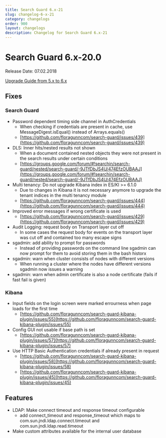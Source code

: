 ```yaml
---
title: Search Guard 6.x-21
slug: changelog-6-x-21
category: changelogs
order: 900
layout: changelogs
description: Changelog for Search Guard 6.x-21
---
```


<!---
Copryight 2017 floragunn GmbH
-->

# Search Guard 6.x-20.0

Release Date: 07.02.2018

[Upgrade Guide from 5.x to 6.x](../_docs/upgrading_5_6.md)

## Fixes 

### Search Guard

* Password dependent timing side channel in AuthCredentials
  * When checking if credentials are present in cache, use  MessageDigest.isEqual() instead of Arrays.equals() 
  * [https://github.com/floragunncom/search-guard/issues/439](https://github.com/floragunncom/search-guard/issues/439) 
* DLS: Inner hits/nested results not shown 
  * When a document contained nested objects they were not present in the search results under certain conditions
  * [https://groups.google.com/forum/#!searchin/search-guard/nested/search-guard/-9JTfDbJS4U/474EfzOUBAAJ](https://groups.google.com/forum/#!searchin/search-guard/nested/search-guard/-9JTfDbJS4U/474EfzOUBAAJ)
* Multi tenancy: Do not upgrade Kibana index in ES/KI >= 6.1.0
  * Due to changes in Kibana it is not necessary anymore to upgrade the tenant indices in the multi tenancy module
  * [https://github.com/floragunncom/search-guard/issues/444](https://github.com/floragunncom/search-guard/issues/444)
* Improved error messages if wrong certificate is used
  * [https://github.com/floragunncom/search-guard/issues/429](https://github.com/floragunncom/search-guard/issues/429)
* Audit Logging: request body on Transport layer cut off
  * In some cases the request body for events on the transport layer was cut off and contained too many escape signs
* sgadmin: add ability to prompt for passwords
  * Instead of providing passwords on the command line sgadmin can now prompt for them to avoid storing them in the bash historx 
* sgadmin: warn when cluster consists of nodes with different versions
  * When running a cluster where the nodes have different versions sgadmin now issues a warning
* sgadmin: warn when admin certificate is also a node certificate (fails if fast fail is given)

### Kibana

* Input fields on the login screen were marked errourness when page loads for the first time
  * [https://github.com/floragunncom/search-guard-kibana-plugin/issues/55](https://github.com/floragunncom/search-guard-kibana-plugin/issues/55)
* Config GUI not usable if base path is set
  * [https://github.com/floragunncom/search-guard-kibana-plugin/issues/57](https://github.com/floragunncom/search-guard-kibana-plugin/issues/57)
* Use HTTP Basic Authentication credentials if already present in request
  * [https://github.com/floragunncom/search-guard-kibana-plugin/issues/58](https://github.com/floragunncom/search-guard-kibana-plugin/issues/58)
  * [https://github.com/floragunncom/search-guard-kibana-plugin/issues/45](https://github.com/floragunncom/search-guard-kibana-plugin/issues/45)

## Features

* LDAP: Make connect timeout and response timeout configurable
  * add connect\_timeout and response\_timeout which maps to com.sun.jndi.ldap.connect.timeout and com.sun.jndi.ldap.read.timeout
* Make custom attributes available for the internal user database
